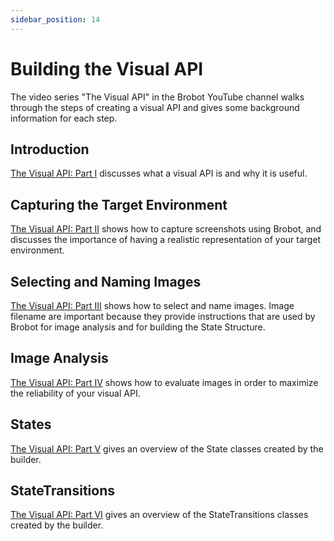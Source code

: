 ```yaml
---
sidebar_position: 14
---
```


# Building the Visual API  

The video series "The Visual API" in the Brobot YouTube channel walks through 
the steps of creating a visual API and gives some background information for each step.    

## Introduction  
[The Visual API: Part I](https://www.youtube.com/watch?v=SmeIc06_GUg&t=1s) 
discusses what a visual API is and why it is useful.   

## Capturing the Target Environment
[The Visual API: Part II](https://www.youtube.com/watch?v=ouZi5ktmaP0)
shows how to capture screenshots using Brobot, and discusses the importance of 
  having a realistic representation of your target environment.   

## Selecting and Naming Images
[The Visual API: Part III](https://www.youtube.com/watch?v=IEcd6Pi2y5Y)
shows how to select and name images. Image filename are important because they
provide instructions that are used by Brobot for image analysis and for building the 
State Structure.   

## Image Analysis
[The Visual API: Part IV](https://www.youtube.com/watch?v=6sO0tcXXyG8)
shows how to evaluate images in order to maximize the reliability of your visual API.   

## States 
[The Visual API: Part V](https://www.youtube.com/watch?v=YW3bdRyMaZE)
gives an overview of the State classes created by the builder.  

## StateTransitions
[The Visual API: Part VI](https://www.youtube.com/watch?v=qmTgv5xfmoQ)
gives an overview of the StateTransitions classes created by the builder.

